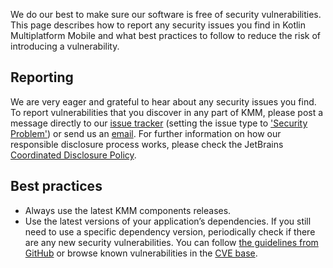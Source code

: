 [//]: # (title: Security)
[//]: # (auxiliary-id: Security)

We do our best to make sure our software is free of security vulnerabilities. This page describes how to report any security issues you find in Kotlin Multiplatform Mobile and what best practices to follow to reduce the risk of introducing a vulnerability.

## Reporting

We are very eager and grateful to hear about any security issues you find. To report vulnerabilities that you discover in any part of KMM, please post a message directly to our [issue tracker](https://youtrack.jetbrains.com/issues/KT) (setting the issue type to ['Security Problem'](https://youtrack.jetbrains.com/issues/KT?q=%23%7BSecurity%20Problem%7D%20)) or send us an [email](mailto:security@jetbrains.org). For further information on how our responsible disclosure process works, please check the JetBrains [Coordinated Disclosure Policy](https://www.jetbrains.com/legal/terms/coordinated-disclosure.html).

## Best practices

* Always use the latest KMM components releases.
* Use the latest versions of your application’s dependencies. If you still need to use a specific dependency version, periodically check if there are any new security vulnerabilities. You can follow [the guidelines from GitHub](https://help.github.com/en/github/managing-security-vulnerabilities/managing-vulnerabilities-in-your-projects-dependencies) or browse known vulnerabilities in the [CVE base](https://cve.mitre.org/cve/search_cve_list.html).
